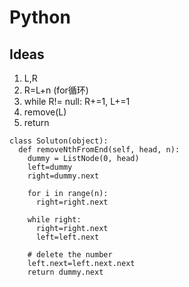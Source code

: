 # Python

## Ideas
1. L,R
2. R=L+n (for循环)
3. while R!= null:  R+=1, L+=1
4. remove(L)
5. return
```
class Soluton(object):
  def removeNthFromEnd(self, head, n):
    dummy = ListNode(0, head)
    left=dummy
    right=dummy.next

    for i in range(n):
      right=right.next

    while right:
      right=right.next
      left=left.next

    # delete the number
    left.next=left.next.next
    return dummy.next
```
